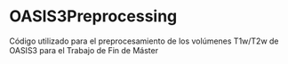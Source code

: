 # OASIS3Preprocessing
Código utilizado para el preprocesamiento de los volúmenes T1w/T2w de OASIS3 para el Trabajo de Fin de Máster
